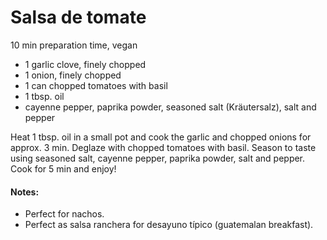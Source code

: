 # Salsa de tomate
10 min preparation time, vegan

* 1 garlic clove, finely chopped
* 1 onion, finely chopped
* 1 can chopped tomatoes with basil
* 1 tbsp. oil
* cayenne pepper, paprika powder, seasoned salt (Kräutersalz), salt and pepper

Heat 1 tbsp. oil in a small pot and cook the garlic and chopped onions for approx. 3 min. Deglaze with chopped tomatoes with basil. 
Season to taste using seasoned salt, cayenne pepper, paprika powder, salt and pepper. Cook for 5 min and enjoy!


#### Notes: 
* Perfect for nachos.
* Perfect as salsa ranchera for desayuno típico (guatemalan breakfast).
